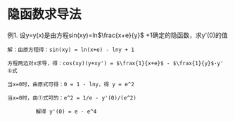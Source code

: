 # 隐函数求导法

例1. 设y=y(x)是由方程sin(xy)=ln$\frac{x+e}{y}$ +1确定的隐函数，求y'(0)的值

    解：由原方程得：sin(xy) = ln(x+e) - lny + 1

    方程两边对x求导，得：cos(xy)(y+xy') = $\frax{1}{x+e}$ - $\frax{1}{y}$·y' ①式

    当x=0时，由原式可得：0 = 1 - lny，得 y = e^2

    当x=0时，由①式可的：e^2 = 1/e - y'(0)/(e^2)
    
             解得 y'(0) = e - e^4